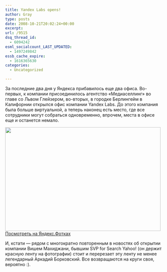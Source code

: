 ```yaml
---
title: Yandex Labs opens!
author: Gray
type: posts
date: 2008-10-21T20:02:24+00:00
excerpt:
url: /9515
dsq_thread_id:
  - 6094242
esml_socialcount_LAST_UPDATED:
  - 1497249842
essb_cache_expire:
  - 1616365630
categories:
  - Uncategorized

---
```








За последние два дня у Яндекса прибавилось еще два офиса. Во-первых, к компании присоединилось агентство &#171;Медиаселлинг&#187; во главе со Львом Глейзером, во-вторых, в городке Берлингейм в Калифорнии открылся офис компании Yandex Labs. До этого компания была больше виртуальной, а теперь наконец есть место, где все сотрудники могут собраться одновременно, впрочем, места в офисе еще и останется немало.

[<img src="https://i1.wp.com/img-fotki.yandex.ru/get/3300/vofitserov.0/0_1d8d2_eb0b1b49_L.jpg?resize=500%2C333" width="500" height="333" title="" alt="" border="0" data-recalc-dims="1" />][1]  
[Посмотреть на Яндекс.Фотках][1]

И, кстати &#8212; рядом с многократно повторенным в новостях об открытии компании Вишем Махиджани, бывшим SVP for Search Yahoo! (он держит красную ленту на фотографии) стоит и перерезает эту ленту не менее легендарный Аркадий Борковский. Все возвращаются на круги своя, вероятно :).

 [1]: http://fotki.yandex.ru/users/vofitserov/view/121042/